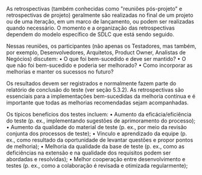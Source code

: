 As retrospectivas (também conhecidas como "reuniões pós-projeto" e retrospectivas de projeto) geralmente são realizadas no final de um projeto ou de uma iteração, em um marco de lançamento, ou podem ser realizadas quando necessário.
O momento e a organização das retrospectivas dependem do modelo específico de SDLC que está sendo seguido.

Nessas reuniões, os participantes (não apenas os Testadores, mas também, por exemplo, Desenvolvedores, Arquitetos, Product Owner, Analistas de Negócios) discutem:
    • O que foi bem-sucedido e deve ser mantido?
    • O que não foi bem-sucedido e poderia ser melhorado?
    • Como incorporar as melhorias e manter os sucessos no futuro?

Os resultados devem ser registrados e normalmente fazem parte do relatório de conclusão do teste (ver seção 5.3.2). As retrospectivas são essenciais para a implementações bem-sucedidas da melhoria contínua e é importante que todas as melhorias recomendadas sejam acompanhadas.

Os típicos benefícios dos testes incluem:
    • Aumento da eficácia/eficiência do teste (p. ex., implementando sugestões de aprimoramento do processo);
    • Aumento da qualidade do material de teste (p. ex., por meio da revisão conjunta dos processos de teste);
    • Vínculo e aprendizado da equipe (p. ex., como resultado da oportunidade de levantar questões e propor pontos de melhoria);
    • Melhoria da qualidade da base de teste (p. ex., como as deficiências na extensão e na qualidade dos requisitos podem ser abordadas e resolvidas);
    • Melhor cooperação entre desenvolvimento e testes (p. ex., como a colaboração é revisada e otimizada regularmente);